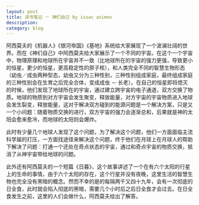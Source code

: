 ```yaml
---
layout: post
title: 读书笔记 － 神们自己 by issac asimov
description: 
category: blog
---
```


阿西莫夫的《机器人》《银河帝国》《基地》系统给大家展现了一个波澜壮阔的世界。而在《神们自己》中阿西莫夫给大家展示了一个不同的宇宙。在这个一个宇宙中，物理原理和地球所在宇宙并不一致（比地球所在的宇宙的强力更强，导致更小的恒星，更少的恒星，更高稳定性的原子核），和人类完全不同的智慧生物形态（幼虫／成虫两种型态，幼虫又分为三种性别，三种性别组成家庭，最终组成家庭的三种性别会在生育之后完全合体，变成成虫 － 长老）。在自己的恒星即将熄灭的时候，他们发现了地球所在的宇宙，通过建立跨宇宙的电子通道，双方交换了物质。地球的物质到对方宇宙会发生聚变，释放能量，对方宇宙的宇宙物质进入地球会发生裂变，释放能量，这对于解决双方碰到的能源问题是一个解决方案，只是又一个小问题：随着物质交换的进行，双方宇宙的强力会逐渐总和，后果就是神的太阳会愈来愈冷，而地球的太阳则会爆炸。

此时有少量几个地球人发现了这个问题，为了解决这个问题，他们一方面面临主流科学届的打压，一方面找途径来解决这个问题，终于他们在月球上在月球人的帮助下解决了问题：打通一个还处在奇点状态的宇宙，通过和奇点宇宙的物质交换，抵消了从神宇宙带给地球的问题。


此外还有阿西莫夫的一个短篇《日暮》，这个故事讲述了一个在有六个太阳的行星上的生命的事情，由于六个太阳的存在，这个行星并没有夜晚，这里生活的智慧生物也完全没有黑暗的概念。然而不幸的是的每隔两千又四十九年，会有一次彻底的日全食，此时就会陷入彻底的黑暗，需要几个小时后之后日全食才会过去。在日全食发生之前，这里的人们会做什么，阿西莫夫给出了解答。




